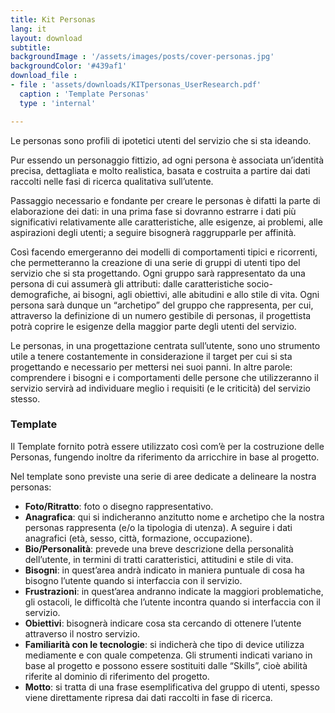 ```yaml
---
title: Kit Personas
lang: it
layout: download
subtitle:
backgroundImage : '/assets/images/posts/cover-personas.jpg'
backgroundColor: '#439af1'
download_file :
- file : 'assets/downloads/KITpersonas_UserResearch.pdf'
  caption : 'Template Personas'
  type : 'internal'

---
```


Le personas sono profili di ipotetici utenti del servizio che si sta ideando.

Pur essendo un personaggio fittizio, ad ogni persona è associata un’identità precisa, dettagliata e molto realistica, basata e costruita a partire dai dati raccolti nelle fasi di ricerca qualitativa sull’utente.

Passaggio necessario e fondante per creare le personas è difatti la parte di elaborazione dei dati: in una prima fase si dovranno estrarre i dati più significativi relativamente alle caratteristiche, alle esigenze, ai problemi, alle aspirazioni degli utenti; a seguire bisognerà raggrupparle per affinità.

Così facendo emergeranno dei modelli di comportamenti tipici e ricorrenti, che permetteranno la creazione di una serie di gruppi di utenti tipo del servizio che si sta progettando. Ogni gruppo sarà rappresentato da una persona di cui assumerà gli attributi: dalle caratteristiche socio-demografiche, ai bisogni, agli obiettivi, alle abitudini e allo stile di vita. Ogni persona sarà dunque un “archetipo” del gruppo che rappresenta, per cui, attraverso la definizione di un numero gestibile di personas, il progettista potrà coprire le esigenze della maggior parte degli utenti del servizio.

Le personas, in una progettazione centrata sull’utente, sono uno strumento utile a tenere costantemente in considerazione il target per cui si sta progettando e necessario per mettersi nei suoi panni. In altre parole: comprendere i bisogni e i comportamenti delle persone che utilizzeranno il servizio servirà ad individuare meglio i requisiti (e le criticità) del servizio stesso.

### Template

Il Template fornito potrà essere utilizzato così com’è per la costruzione delle Personas, fungendo inoltre da riferimento da arricchire in base al progetto.

Nel template sono previste una serie di aree dedicate a delineare la nostra personas:

- **Foto/Ritratto**: foto o disegno rappresentativo.
- **Anagrafica**: qui si indicheranno anzitutto nome e archetipo che la nostra personas rappresenta (e/o la tipologia di utenza). A seguire i dati anagrafici (età, sesso, città, formazione, occupazione).
- **Bio/Personalità**: prevede una breve descrizione della personalità dell’utente, in termini di tratti caratteristici, attitudini e stile di vita.
- **Bisogni**: in quest’area andrà indicato in maniera puntuale di cosa ha bisogno l’utente quando si interfaccia con il servizio.
- **Frustrazioni**: in quest’area andranno indicate la maggiori problematiche, gli ostacoli, le difficoltà che l’utente incontra quando si interfaccia con il servizio.
- **Obiettivi**: bisognerà indicare cosa sta cercando di ottenere l’utente attraverso il nostro servizio.
- **Familiarità con le tecnologie**: si indicherà che tipo di device utilizza mediamente e con quale competenza. Gli strumenti indicati variano in base al progetto e possono essere sostituiti dalle “Skills”, cioè abilità riferite al dominio di riferimento del progetto.
- **Motto**: si tratta di una frase esemplificativa del gruppo di utenti, spesso viene direttamente ripresa dai dati raccolti in fase di ricerca.

